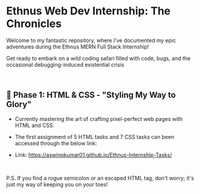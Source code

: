 # Ethnus Web Dev Internship: The Chronicles 

Welcome to my fantastic repository, where I've documented my epic adventures during the Ethnus MERN Full Stack Internship!


Get ready to embark on a wild coding safari filled with code, bugs, and the occasional debugging-induced existential crisis

<br/>

## 🎯  Phase 1: HTML & CSS - "Styling My Way to Glory"

* Currently mastering the art of crafting pixel-perfect web pages with HTML and CSS. 

* The first assignment of 5 HTML tasks and 7 CSS tasks can been accessed through the below link:

* Link: https://aswinpkumar01.github.io/Ethnus-Internship-Tasks/

<br/>

P.S. If you find a rogue semicolon or an escaped HTML tag, don't worry; it's just my way of keeping you on your toes!
